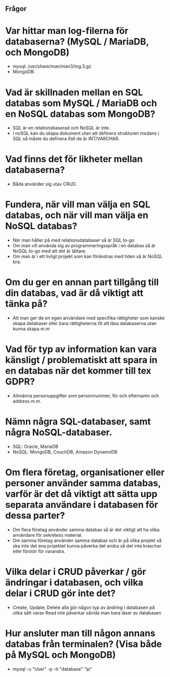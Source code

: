 ## Frågor 
# Var hittar man log-filerna för databaserna? (MySQL / MariaDB, och MongoDB)

- mysql: /usr/share/man/man3/log.3.gz
- MongoDB: 

# Vad är skillnaden mellan en SQL databas som MySQL / MariaDB och en NoSQL databas som MongoDB?

- SQL är en relationsbaserad och NoSQL är inte. 
- I noSQL kan du skapa dokument utan att definera strukturen medans i SQL så måste du definera ifall de är INT/VARCHAR.

# Vad finns det för likheter mellan databaserna?

- Båda använder sig utav CRUD.

# Fundera, när vill man välja en SQL databas, och när vill man välja en NoSQL databas?

- När man håller på med relationsdatabaser så är SQL to-go
- Om man vill använda sig av programmeringsspråk i en databas så är NoSQL to-go med att det är lättare.
- Om man är i ett livligt projekt som kan förändras med tiden så är NoSQL bra.

# Om du ger en annan part tillgång till din databas, vad är då viktigt att tänka på?

- Att man ger de en egen användare med specifika rättigheter som kanske skapa databaser eller bara rättigheterna till att läsa databaserna utan kunna skapa m.m  

# Vad för typ av information kan vara känsligt / problematiskt att spara in en databas när det kommer till tex GDPR?

- Allmänna personuppgifter som personnummer, för och efternamn och address m.m.  

# Nämn några SQL-databaser, samt några NoSQL-databaser.

- SQL: Oracle, MariaDB
- NoSQL: MongoDB, CouchDB, Amazon DynamoDB

# Om flera företag, organisationer eller personer använder samma databas, varför är det då viktigt att sätta upp separata användare i databasen för dessa parter?

- Om flera företag använder samma databas så är det viktigt att ha olika användare för sekretess material.
- Om samma företag använder samma databas och är på olika projekt så ska inte det ena projektet kunna påverka det andra så det inte kraschar eller förstör för varandra. 

# Vilka delar i CRUD påverkar / gör ändringar i databasen, och vilka delar i CRUD gör inte det?

- Create, Update, Delete alla gör någon typ av ändring i databasen på olika sätt varav Read inte påverkar såvida man bara läser av databasen 

# Hur ansluter man till någon annans databas från terminalen? (Visa både på MySQL och MongoDB)

- mysql -u "User" -p -h  "database" "ip"